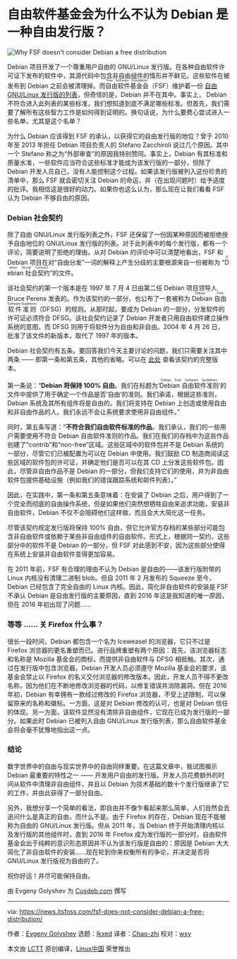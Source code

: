 [#]: subject: "FSF Does Not Accept Debian as a Free Distribution. Here’s Why!"
[#]: via: "https://news.itsfoss.com/fsf-does-not-consider-debian-a-free-distribution/"
[#]: author: "Abhishek https://news.itsfoss.com/author/root/"
[#]: collector: "lkxed"
[#]: translator: "Chao-zhi"
[#]: reviewer: "wxy"
[#]: publisher: " "
[#]: url: " "

自由软件基金会为什么不认为 Debian 是一种自由发行版？
======

![Why FSF doesn't consider Debian a free distribution][1]

Debian 项目开发了一个尊重用户自由的 G​​NU/Linux 发行版。在各种自由软件许可证下发布的软件中，其源代码中包含非自由组件的情形并不鲜见。这些软件在被发布到 Debian 之前会被清理掉。而<ruby>自由软件基金会<rt>Free Software Foundation</rt></ruby>（FSF）维护着一份 [自由 GNU/Linux 发行版的列表][2]，但奇怪的是，Debian 并不在其中。事实上， Debian 不符合进入此列表的某些标准，我们想知道到底不满足哪些标准。但首先，我们需要了解所有这些智力工作是如何得到证明的。换句话说，为什么要费心尝试进入一些名单，尤其是这个名单？

为什么 Debian 应该得到 FSF 的承认，以获得它的自由发行版的地位？曾于 2010 年至 2013 年担任 Debian 项目负责人的 Stefano Zacchiroli 说过几个原因。其中一个 Stefano 称之为“外部审查”的原因我特别赞同。事实上，Debian 有其标准和质量水准，一些软件应当符合这些标准才能成为该发行版的一部分，但除了 Debian 开发人员自己，没有人能控制这个过程。如果该发行版被列入这份珍贵的清单中，那么 FSF 就会密切关注 Debian 的命运，并（在出现问题时）给予适度的批评。我相信这是很好的动力。如果你也这么认为，那么现在让我们看看 FSF 认为 Debian 不够自由的原因。

### Debian 社会契约

除了自由 GNU/Linux 发行版列表之外，FSF 还保留了一份因某种原因而被拒绝授予自由地位的 GNU/Linux 发行版的列表。对于此列表中的每个发行版，都有一个评论，简要说明了拒绝的理由。从对 Debian 的评论中可以清楚地看出，FSF 和 Debian 项目在对“自由分发”一词的解释上产生分歧的主要根源来自一份被称为 “<ruby>Debian 社会契约<rt>Debian Social Contract</rt></ruby>”的文件。

该社会契约的第一个版本是在 1997 年 7 月 4 日由第二任 Debian 项目领导人 Bruce Perens 发表的。作为该契约的一部分，也公布了一套被称为 <ruby>Debian 自由软件准则<rt>Debian Free Software Guidelines</rt></ruby>（DFSG）的规则。从那时起，要成为 Debian 的一部分，分发软件的许可证必须符合 DFSG。该社会契约记录了 Debian 开发者只用自由软件建立操作系统的意图，而 DFSG 则用于将软件分为自由和非自由。2004 年 4 月 26 日，批准了该文件的新版本，取代了 1997 年的版本。

Debian 社会契约有五条。要回答我们今天主要讨论的问题，我们只需要关注其中两条 —— 即第一条和第五条，其他的省略。可以在 [此处][3] 查看该契约的完整版本。

第一条说：“**Debian 将保持 100% 自由**。我们在标题为‘<ruby>Debian 自由软件准则<rt>Debian Free Software Guidelines</rt></ruby>’的文件中提供了用于确定一个作品是否‘自由’的准则。我们承诺，根据这些准则，Debian 系统及其所有组件将是自由的。我们将支持在 Debian 上创造或使用自由和非自由作品的人。我们永远不会让系统要求使用非自由组件。”

同时，第五条写道：“**不符合我们自由软件标准的作品**。我们承认，我们的一些用户需要使用不符合 Debian 自由软件准则的作品。我们在我们的存档中为这些作品创建了“contrib”和“non-free”区域。这些区域中的软件包并不是 Debian 系统的一部分，尽管它们已被配置为可以在 Debian 中使用。我们鼓励 CD 制造商阅读这些区域的软件包的许可证，并确定他们是否可以在其 CD 上分发这些软件包。因此，尽管非自由作品不是 Debian 的一部分，但我们支持它们的使用，并为非自由软件包提供基础设施（例如我们的错误跟踪系统和邮件列表）。”

因此，在实践中，第一条和第五条意味着：在安装了 Debian 之后，用户得到了一个完全而彻底的自由操作系统，但是如果他们突然想牺牲自由来追求功能，安装非自由软件，Debian 不仅不会阻碍他们这样做，而且会大大简化这一任务。

尽管该契约规定发行版将保持 100% 自由，但它允许官方存档的某些部分可能包含非自由软件或依赖于某些非自由组件的自由软件。形式上，根据同一契约，这些部分中的软件不是 Debian 的一部分，但 FSF 对此感到不安，因为这些部分使得在系统上安装非自由软件变得更加容易。

在 2011 年前，FSF 有合理的理由不认为 Debian 是自由的——该发行版附带的 Linux 内核没有清理二进制 blob。但自 2011 年 2 月发布的 Squeeze 至今，Debian 已经包含了完全自由的 Linux 内核。因此，简化非自由软件的安装是 FSF 不承认 Debian 是自由发行版的主要原因，直到 2016 年这是我知道的唯一原因，但在 2016 年初出现了问题……

### 等等 …… 关 Firefox 什么事？

很长一段时间，Debian 都包含一个名为 Iceweasel 的浏览器，它只不过是 Firefox 浏览器的更名重塑而已。进行品牌重塑有两个原因：首先，该浏览器标志和名称是 Mozilla 基金会的商标，而提供非自由软件与 DFSG 相抵触。其次，通过在发行版中包含浏览器，Debian 开发人员必须遵守 Mozilla 基金会的要求，该基金会禁止以 Firefox 的名义交付浏览器的修改版本。因此，开发人员不得不更改名称，因为他们在不断地修改浏览器的代码，以修复错误并消除漏洞。但在 2016 年初，Debian 有幸拥有一款经过修改的 Firefox 浏览器，不受上述限制，可以保留原来的名称和徽标。一方面，这是对 Debian 修改的认可，也是对 Debian 信任的体现。另一方面，该软件显然没有清除非自由组件，它现在已成为发行版的一部分。如果此时 Debian 已被列入自由 GNU/Linux 发行版列表，那么自由软件基金会将会毫不犹豫地指出这一点。

### 结论

数字世界中的自由与现实世界中的自由同样重要。在这篇文章中，我试图揭示 Debian 最重要的特性之一 —— 开发用户自由的发行版。开发人员花费额外的时间从软件中清理非自由组件，并且以 Debian 为技术基础的数十个发行版继承了它的工作，并由此获得了一部分自由。

另外，我想分享一个简单的看法，即自由并不像乍看起来那么简单，人们自然会去追问什么是真正的自由，而什么不是。由于 Firefox 的存在，Debian 现在不能被称为自由的 GNU/Linux 发行版。但从 2011 年，当 Debian 终于开始清理内核以及发行版的其他组件时，直到 2016 年 Firefox 成为发行版的一部分时，自由软件基金会出于纯粹的意识形态原因并不认为该发行版是自由的：原因是 Debian 大大简化了非自由软件的安装……现在轮到你来权衡所有的争论，并决定是否将 GNU/Linux 发行版视为自由的了。

祝你好运！并尽可能保持自由。

由 Evgeny Golyshev 为 [Cusdeb.com][4] 撰写

--------------------------------------------------------------------------------

via: https://news.itsfoss.com/fsf-does-not-consider-debian-a-free-distribution/

作者：[Evgeny Golyshev][a]
选题：[lkxed][b]
译者：[Chao-zhi](https://github.com/Chao-zhi)
校对：[wxy](https://github.com/wxy)

本文由 [LCTT](https://github.com/LCTT/TranslateProject) 原创编译，[Linux中国](https://linux.cn/) 荣誉推出

[a]: https://news.itsfoss.com/author/root/
[b]: https://github.com/lkxed
[1]: https://news.itsfoss.com/wp-content/uploads/2022/05/why-fsf-doesnt-consider-debian-a-free-software-1200-%C3%97-675px.png
[2]: https://gnu.org/distros/free-distros.en.html
[3]: https://debian.org/social_contract
[4]: https://wiki.cusdeb.com/Essays:Why_the_FSF_does_not_consider_Debian_as_a_free_distribution/en
